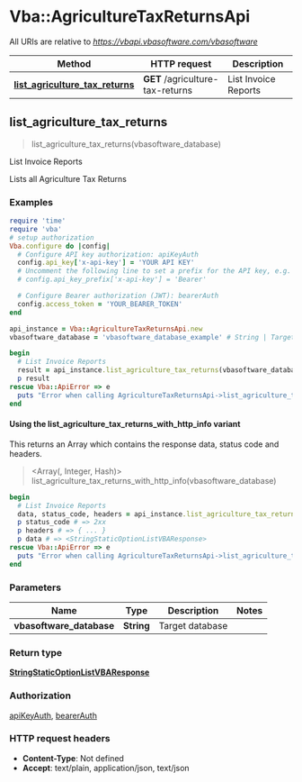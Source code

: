 # Vba::AgricultureTaxReturnsApi

All URIs are relative to *https://vbapi.vbasoftware.com/vbasoftware*

| Method | HTTP request | Description |
| ------ | ------------ | ----------- |
| [**list_agriculture_tax_returns**](AgricultureTaxReturnsApi.md#list_agriculture_tax_returns) | **GET** /agriculture-tax-returns | List Invoice Reports |


## list_agriculture_tax_returns

> <StringStaticOptionListVBAResponse> list_agriculture_tax_returns(vbasoftware_database)

List Invoice Reports

Lists all Agriculture Tax Returns

### Examples

```ruby
require 'time'
require 'vba'
# setup authorization
Vba.configure do |config|
  # Configure API key authorization: apiKeyAuth
  config.api_key['x-api-key'] = 'YOUR API KEY'
  # Uncomment the following line to set a prefix for the API key, e.g. 'Bearer' (defaults to nil)
  # config.api_key_prefix['x-api-key'] = 'Bearer'

  # Configure Bearer authorization (JWT): bearerAuth
  config.access_token = 'YOUR_BEARER_TOKEN'
end

api_instance = Vba::AgricultureTaxReturnsApi.new
vbasoftware_database = 'vbasoftware_database_example' # String | Target database

begin
  # List Invoice Reports
  result = api_instance.list_agriculture_tax_returns(vbasoftware_database)
  p result
rescue Vba::ApiError => e
  puts "Error when calling AgricultureTaxReturnsApi->list_agriculture_tax_returns: #{e}"
end
```

#### Using the list_agriculture_tax_returns_with_http_info variant

This returns an Array which contains the response data, status code and headers.

> <Array(<StringStaticOptionListVBAResponse>, Integer, Hash)> list_agriculture_tax_returns_with_http_info(vbasoftware_database)

```ruby
begin
  # List Invoice Reports
  data, status_code, headers = api_instance.list_agriculture_tax_returns_with_http_info(vbasoftware_database)
  p status_code # => 2xx
  p headers # => { ... }
  p data # => <StringStaticOptionListVBAResponse>
rescue Vba::ApiError => e
  puts "Error when calling AgricultureTaxReturnsApi->list_agriculture_tax_returns_with_http_info: #{e}"
end
```

### Parameters

| Name | Type | Description | Notes |
| ---- | ---- | ----------- | ----- |
| **vbasoftware_database** | **String** | Target database |  |

### Return type

[**StringStaticOptionListVBAResponse**](StringStaticOptionListVBAResponse.md)

### Authorization

[apiKeyAuth](../README.md#apiKeyAuth), [bearerAuth](../README.md#bearerAuth)

### HTTP request headers

- **Content-Type**: Not defined
- **Accept**: text/plain, application/json, text/json

